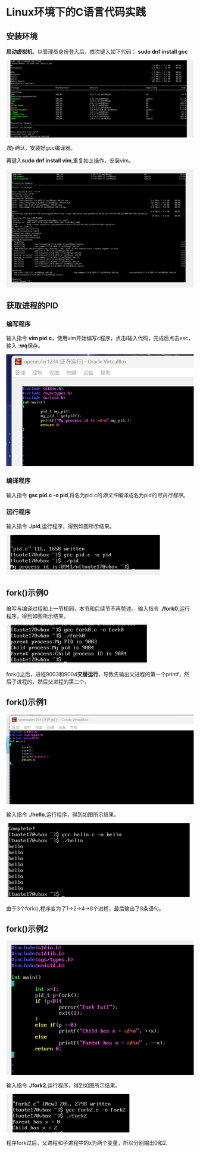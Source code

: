 # Linux环境下的C语言代码实践

## 安装环境

**启动虚拟机**，以管理员身份登入后，依次键入如下代码：
**sudo dnf install gcc**

![程序编译](./images/1.png "程序编译")

*按y确认*，安装好gcc编译器。

再键入**sudo dnf install vim**,重复如上操作，安装vim。

![程序编译](./images/2.png "程序编译")

## 获取进程的PID

### 编写程序
输入指令 **vim pid.c**，使用vim开始编写c程序，点击i输入代码，完成后点击esc，输入 **:wq**保存。

![程序编译](./images/3.png "程序编译")

### 编译程序
输入指令 **gsc pid.c -o pid**,将名为pid.c的*源文件*编译成名为pid的*可执行程序*。

### 运行程序
输入指令 **./pid**,运行程序，得到如图所示结果。

![程序编译](./images/4.png "程序编译")


## fork()示例0

编写与编译过程和上一节相同，本节和后续节不再赘述。
输入指令 **./fork0**,运行程序，得到如图所示结果。

![程序编译](./images/5.png "程序编译")

fork()之后，进程9003和9004**交替运行**，导致先输出父进程的第一个printf，然后子进程的，然后父进程的第二个。

## fork()示例1

![程序编译](./images/6.png "程序编译")

输入指令 **./hello**,运行程序，得到如图所示结果。

![程序编译](./images/7.png "程序编译")

由于3个fork(),程序变为了1->2->4->8个进程，最后输出了8条语句。

## fork()示例2

![程序编译](./images/8.png "程序编译")

输入指令 **./fork2**,运行程序，得到如图所示结果。

![程序编译](./images/9.png "程序编译")

程序fork过后，父进程和子进程中的x为两个变量，所以分别输出0和2.